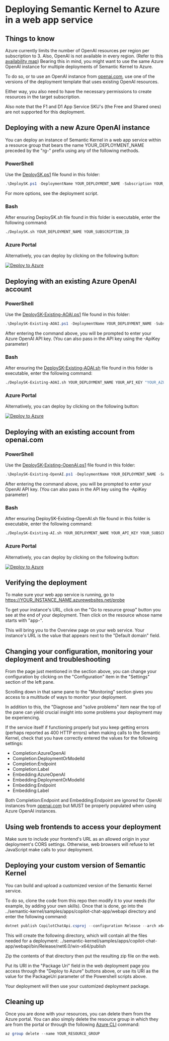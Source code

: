 # Deploying Semantic Kernel to Azure in a web app service


## Things to know

Azure currently limits the number of OpenAI resources per region per subscription to 3. Also, OpenAI is not available in every region.
(Refer to this [availability map](https://azure.microsoft.com/en-us/explore/global-infrastructure/products-by-region/?products=cognitive-services))
Bearing this in mind, you might want to use the same Azure OpenAI instance for multiple deployments of Semantic Kernel to Azure.

To do so, or to use an OpenAI instance from [openai.com](https://openai.com), use one of the versions of the deployment template that uses existing OpenAI resources.

Either way, you also need to have the necessary permissions to create resources in the target subscription.

Also note that the F1 and D1 App Service SKU's (the Free and Shared ones) are not supported for this deployment.


## Deploying with a new Azure OpenAI instance

You can deploy an instance of Semantic Kernel in a web app service within a resource group that bears the name YOUR_DEPLOYMENT_NAME preceded by the "rg-" prefix using any of the following methods.

### PowerShell

Use the [DeploySK.ps1](DeploySK.ps1) file found in this folder:
```powershell
.\DeploySK.ps1 -DeploymentName YOUR_DEPLOYMENT_NAME -Subscription YOUR_SUBSCRIPTION_ID
```

For more options, see the deployment script.

### Bash

After ensuring DeploySK.sh file found in this folder is executable, enter the following command:

```bash
./DeploySK.sh YOUR_DEPLOYMENT_NAME YOUR_SUBSCRIPTION_ID
```

### Azure Portal

Alternatively, you can deploy by clicking on the following button:

[![Deploy to Azure](https://aka.ms/deploytoazurebutton)](https://portal.azure.com/#create/Microsoft.Template/uri/https%3A%2F%2Fraw.githubusercontent.com%2Fmicrosoft%2Fsemantic-kernel%2Fmain%2Fsamples%2Fapps%2Fcopilot-chat-app%2Fwebapi%2FDeploymentTemplates%2Fsk.json)


## Deploying with an existing Azure OpenAI account

### PowerShell

Use the [DeploySK-Existing-AOAI.ps1](DeploySK-Existing-AOAI.ps1) file found in this folder:
```powershell
.\DeploySK-Existing-AOAI.ps1 -DeploymentName YOUR_DEPLOYMENT_NAME -Subscription YOUR_SUBSCRIPTION_ID -Endpoint "YOUR_AZURE_OPENAI_ENDPOINT"
```

After entering the command above, you will be prompted to enter your Azure OpenAI API key. (You can also pass in the API key using the -ApiKey parameter)

### Bash

After ensuring the [DeploySK-Existing-AOAI.sh](DeploySK-Existing-AOAI.sh) file found in this folder is executable, enter the following command:

```bash
./DeploySK-Existing-AOAI.sh YOUR_DEPLOYMENT_NAME YOUR_API_KEY "YOUR_AZURE_OPENAI_ENDPOINT" YOUR_SUBSCRIPTION_ID
```

### Azure Portal

Alternatively, you can deploy by clicking on the following button:

[![Deploy to Azure](https://aka.ms/deploytoazurebutton)](https://portal.azure.com/#create/Microsoft.Template/uri/https%3A%2F%2Fraw.githubusercontent.com%2Fmicrosoft%2Fsemantic-kernel%2Fmain%2Fsamples%2Fapps%2Fcopilot-chat-app%2Fwebapi%2FDeploymentTemplates%2Fsk-existing-aoai.json)


## Deploying with an existing account from openai.com

### PowerShell

Use the [DeploySK-Existing-OpenAI.ps1](DeploySK-Existing-OpenAI.ps1) file found in this folder:
```powershell
.\DeploySK-Existing-OpenAI.ps1 -DeploymentName YOUR_DEPLOYMENT_NAME -Subscription YOUR_SUBSCRIPTION_ID
```

After entering the command above, you will be prompted to enter your OpenAI API key. (You can also pass in the API key using the -ApiKey parameter)

### Bash

After ensuring DeploySK-Existing-OpenAI.sh file found in this folder is executable, enter the following command:

```bash
./DeploySK-Existing-AI.sh YOUR_DEPLOYMENT_NAME YOUR_API_KEY YOUR_SUBSCRIPTION_ID
```

### Azure Portal

Alternatively, you can deploy by clicking on the following button:

[![Deploy to Azure](https://aka.ms/deploytoazurebutton)](https://portal.azure.com/#create/Microsoft.Template/uri/https%3A%2F%2Fraw.githubusercontent.com%2Fmicrosoft%2Fsemantic-kernel%2Fmain%2Fsamples%2Fapps%2Fcopilot-chat-app%2Fwebapi%2FDeploymentTemplates%2Fsk-existing-openai.json)


## Verifying the deployment

To make sure your web app service is running, go to <!-- markdown-link-check-disable -->https://YOUR_INSTANCE_NAME.azurewebsites.net/probe<!-- markdown-link-check-enable-->

To get your instance's URL, click on the "Go to resource group" button you see at the end of your deployment. Then click on the resource whose name starts with "app-".

This will bring you to the Overview page on your web service. Your instance's URL is the value that appears next to the "Default domain" field.


## Changing your configuration, monitoring your deployment and troubleshooting

From the page just mentioned in the section above, you can change your configuration by clicking on the "Configuration" item in the "Settings" section of the left pane.

Scrolling down in that same pane to the "Monitoring" section gives you access to a multitude of ways to monitor your deployment.

In addition to this, the "Diagnose and "solve problems" item near the top of the pane can yield crucial insight into some problems your deployment may be experiencing.

If the service itself if functioning properly but you keep getting errors (perhaps reported as 400 HTTP errors) when making calls to the Semantic Kernel,
check that you have correctly entered the values for the following settings:
- Completion:AzureOpenAI
- Completion:DeploymentOrModelId
- Completion:Endpoint
- Completion:Label
- Embedding:AzureOpenAI
- Embedding:DeploymentOrModelId
- Embedding:Endpoint
- Embedding:Label

Both Completion:Endpoint and Embedding:Endpoint are ignored for OpenAI instances from [openai.com](https://openai.com) but MUST be properly populated when using Azure OpenAI instances.


## Using web frontends to access your deployment

Make sure to include your frontend's URL as an allowed origin in your deployment's CORS settings. Otherwise, web browsers will refuse to let JavaScript make calls to your deployment.


## Deploying your custom version of Semantic Kernel

You can build and upload a customized version of the Semantic Kernel service.

To do so, clone the code from this repo then modify it to your needs (for example, by adding your own skills). Once that is done, go into the ../semantic-kernel/samples/apps/copilot-chat-app/webapi
directory and enter the following command:
```powershell
dotnet publish CopilotChatApi.csproj --configuration Release --arch x64 --os win
```

This will create the following directory, which will contain all the files needed for a deployment:
../semantic-kernel/samples/apps/copilot-chat-app/webapi/bin/Release/net6.0/win-x64/publish

Zip the contents of that directory then put the resulting zip file on the web.

Put its URI in the "Package Uri" field in the web deployment page you access through the "Deploy to Azure" buttons above, or use its URI as the value for the PackageUri parameter of the Powershell scripts above.

Your deployment will then use your customized deployment package.


## Cleaning up

Once you are done with your resources, you can delete them from the Azure portal. You can also simply delete the resource group in which they are from the portal or through the
following [Azure CLI](https://learn.microsoft.com/en-us/cli/azure/) command:
```powershell
az group delete --name YOUR_RESOURCE_GROUP
```